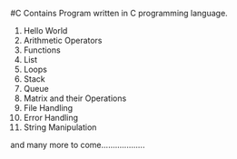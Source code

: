 #C
Contains Program written in C programming language.
<ol>
<li>Hello World</li>
<li>Arithmetic Operators</li>
<li>Functions</li>
<li>List</li>
<li>Loops</li>
<li>Stack</li>
<li>Queue</li>
<li>Matrix and their Operations</li>
<li>File Handling</li>
<li>Error Handling</li>
<li>String Manipulation</li>
</ol>
and many more to come...................
